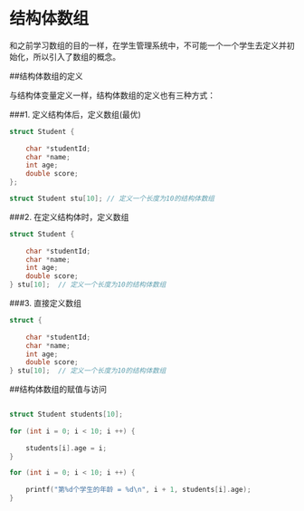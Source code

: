 # 结构体数组

和之前学习数组的目的一样，在学生管理系统中，不可能一个一个学生去定义并初始化，所以引入了数组的概念。

##结构体数组的定义

与结构体变量定义一样，结构体数组的定义也有三种方式：

###1. 定义结构体后，定义数组(最优)

```c
struct Student {
    
    char *studentId;
    char *name;
    int age;
    double score;
};

struct Student stu[10]; // 定义一个长度为10的结构体数组

```

###2. 在定义结构体时，定义数组

```c
struct Student {
    
    char *studentId;
    char *name;
    int age;
    double score;
} stu[10];  // 定义一个长度为10的结构体数组

```

###3. 直接定义数组

```c
struct {
    
    char *studentId;
    char *name;
    int age;
    double score;
} stu[10];  // 定义一个长度为10的结构体数组

```

##结构体数组的赋值与访问

```c

struct Student students[10];
    
for (int i = 0; i < 10; i ++) {
    
    students[i].age = i;
}

for (int i = 0; i < 10; i ++) {
    
    printf("第%d个学生的年龄 = %d\n", i + 1, students[i].age);
}

```


